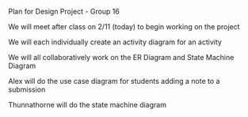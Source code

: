 Plan for Design Project - Group 16

We will meet after class on 2/11 (today) to begin working on the project

We will each individually create an activity diagram for an activity

We will all collaboratively work on the ER Diagram and State Machine Diagram

Alex will do the use case diagram for students adding a note to a submission

Thunnathorne will do the state machine diagram
